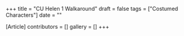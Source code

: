 +++
title = "CU Helen 1 Walkaround"
draft = false
tags = ["Costumed Characters"]
date = ""

[Article]
contributors = []
gallery = []
+++